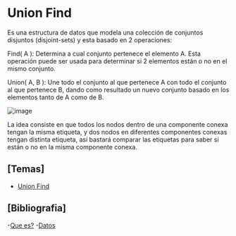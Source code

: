 # Union Find

Es una estructura de datos que modela una colección de conjuntos disjuntos (disjoint-sets) y esta basado en 2 operaciones:

Find( A ): Determina a cual conjunto pertenece el elemento A. Esta operación puede ser usada para determinar si 2 elementos están o no en el mismo conjunto.

Union( A, B ): Une todo el conjunto al que pertenece A con todo el conjunto al que pertenece B, dando como resultado un nuevo conjunto basado en los elementos tanto de A como de B.

![image](https://user-images.githubusercontent.com/80707476/130380694-6fa0dabd-7a99-46e3-9458-a7ceadb02ba8.png)

La idea consiste en que todos los nodos dentro de una componente conexa tengan la misma etiqueta, y dos nodos en diferentes componentes conexas tengan distinta etiqueta, así bastará comparar las etiquetas para saber si están o no en la misma componente conexa.

## [Temas]
- [Union Find](https://github.com/Cami7102/Algoritmica-2/blob/main/algoritmos/estructura_de_datos/B%C3%BAsqueda%20de%20uni%C3%B3n/union_find)

## [Bibliografia]
-[Que es?](https://jariasf.wordpress.com/2012/04/02/disjoint-set-union-find/#:~:text=Union%20Find%20es%20una%20estructura%20de%20datos%20que,elementos%20est%C3%A1n%20o%20no%20en%20el%20mismo%20conjunto.)
-[Datos](https://chococontest.wordpress.com/2011/01/05/union-find/)
